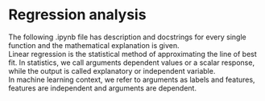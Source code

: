 # Regression analysis
The following .ipynb file has description and docstrings for every single function and the mathematical explanation is given.<br>
 Linear regression is the statistical method of approximating the line of best fit. In statistics, we call arguments dependent values or a scalar response, while the output is called explanatory or independent variable. <br>
 In machine learning context, we refer to arguments as labels and features, features are independent and arguments are dependent. 
